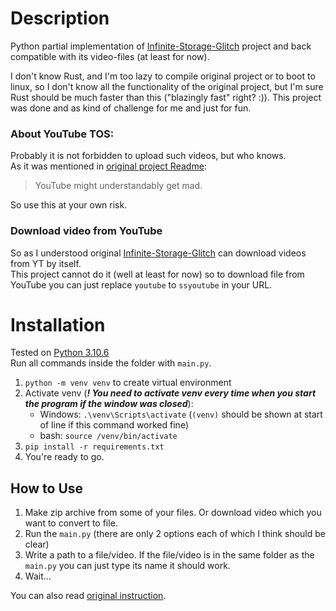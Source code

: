 # Description

Python partial implementation of [Infinite-Storage-Glitch](https://github.com/DvorakDwarf/Infinite-Storage-Glitch) project and back compatible with its video-files (at least for now).   

I don't know Rust, and I'm too lazy to compile original project or to boot to linux, so I don't know all the functionality of the original project, but I'm sure Rust should be much faster than this ("blazingly fast" right? :)). This project was done and as kind of challenge for me and just for fun.

### About YouTube TOS:

Probably it is not forbidden to upload such videos, but who knows.  
As it was mentioned in [original project Readme](https://github.com/DvorakDwarf/Infinite-Storage-Glitch/blob/master/README.md#now-you-might-be-asking-yourself):

> YouTube might understandably get mad.  

So use this at your own risk.  

### Download video from YouTube

So as I understood original [Infinite-Storage-Glitch](https://github.com/DvorakDwarf/Infinite-Storage-Glitch) can download videos from YT by itself.  
This project cannot do it (well at least for now) so to download file from YouTube you can just replace `youtube` to `ssyoutube` in your URL.

# Installation

Tested on [Python 3.10.6](https://www.python.org/downloads/release/python-3106/)  
Run all commands inside the folder with `main.py`.


1. `python -m venv venv` to create virtual environment
2. Activate venv (***! You need to activate venv every time when you start the program if the window was closed***): 
   - Windows: `.\venv\Scripts\activate` (`(venv)` should be shown at start of line if this command worked fine)
   - bash: `source /venv/bin/activate`
3. `pip install -r requirements.txt`
4. You're ready to go.

## How to Use

1. Make zip archive from some of your files. Or download video which you want to convert to file.
2. Run the `main.py` (there are only 2 options each of which I think should be clear)
3. Write a path to a file/video. If the file/video is in the same folder as the `main.py` you can just type its name it should work.
4. Wait...  

You can also read [original instruction](https://github.com/DvorakDwarf/Infinite-Storage-Glitch/blob/master/README.md#how-to-use).

